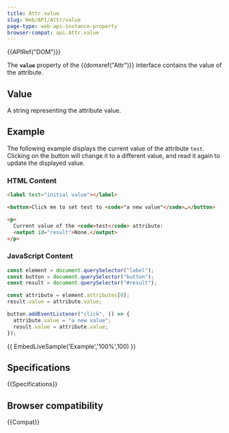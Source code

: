 ```yaml
---
title: Attr.value
slug: Web/API/Attr/value
page-type: web-api-instance-property
browser-compat: api.Attr.value
---
```


{{APIRef("DOM")}}

The **`value`** property of the {{domxref("Attr")}} interface contains the value of the attribute.

## Value

A string representing the attribute value.

## Example

The following example displays the current value of the attribute `test`. Clicking on the button will change it to a different value, and read it again to update the displayed value.

### HTML Content

```html
<label test="initial value"></label>

<button>Click me to set test to <code>"a new value"</code>…</button>

<p>
  Current value of the <code>test</code> attribute:
  <output id="result">None.</output>
</p>
```

### JavaScript Content

```js
const element = document.querySelector("label");
const button = document.querySelector("button");
const result = document.querySelector("#result");

const attribute = element.attributes[0];
result.value = attribute.value;

button.addEventListener("click", () => {
  attribute.value = "a new value";
  result.value = attribute.value;
});
```

{{ EmbedLiveSample('Example','100%',100) }}

## Specifications

{{Specifications}}

## Browser compatibility

{{Compat}}
